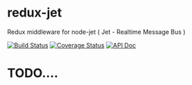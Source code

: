 # redux-jet
Redux middleware for node-jet ( Jet - Realtime Message Bus )

[![Build Status](https://travis-ci.org/lipp/redux-jet.svg?branch=master)](https://travis-ci.org/lipp/redux-jet)
[![Coverage Status](https://coveralls.io/repos/github/lipp/redux-jet/badge.svg?branch=master)](https://coveralls.io/github/lipp/redux-jet?branch=master)
[![API Doc](https://doclets.io/lipp/redux-jet/add-to-doclets.svg)](https://doclets.io/lipp/redux-jet/add-to-doclets)

# TODO....
